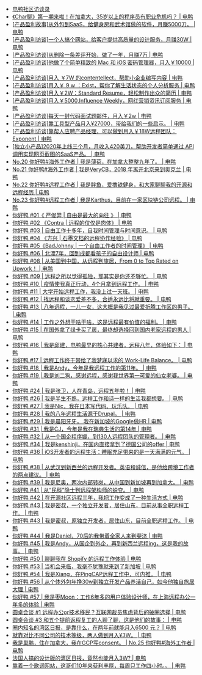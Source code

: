 +   [电鸭社区访谈录](README.md)
+   [《Char聊》第一期来啦！在加拿大，35岁以上的程序员有职业危机吗？ | 电鸭](-Char聊-第一期来啦-在加拿大-35岁以上的程序员有职业危机吗----电鸭.md)
+   [[产品盈利故事]从外包到SaaS，给健身房和武术馆做的软件，月赚5000刀。 | 电鸭](-产品盈利故事-从外包到SaaS-给健身房和武术馆做的软件-月赚5000刀----电鸭.md)
+   [[产品盈利访谈]一个人搞个网站，给客户提供高质量的设计服务，月赚30W | 电鸭](-产品盈利访谈-一个人搞个网站-给客户提供高质量的设计服务-月赚30W---电鸭.md)
+   [[产品盈利访谈]从删除一条差评开始，做了一年，月赚7万 | 电鸭](-产品盈利访谈-从删除一条差评开始-做了一年-月赚7万---电鸭.md)
+   [[产品盈利访谈]他做了个简单精致的 Mac 和 iOS 密码管理器，月入￥10000 | 电鸭](-产品盈利访谈-他做了个简单精致的-Mac-和-iOS-密码管理器-月入-10000---电鸭.md)
+   [[产品盈利访谈]月入 ￥7W 的contentellect，帮助小企业编写内容 | 电鸭](-产品盈利访谈-月入--7W-的contentellect-帮助小企业编写内容---电鸭.md)
+   [[产品盈利访谈]月入￥ 9 w ：Exist，帮你了解生活状态的个人分析服务 | 电鸭](-产品盈利访谈-月入--9-w--Exist-帮你了解生活状态的个人分析服务---电鸭.md)
+   [[产品盈利访谈]月入￥2W：Standard Resume，轻松制作出众的简历 | 电鸭](-产品盈利访谈-月入-2W-Standard-Resume-轻松制作出众的简历---电鸭.md)
+   [[产品盈利访谈]月入￥5000,Influence Weekly，网红营销资讯订阅服务 | 电鸭](-产品盈利访谈-月入-5000-Influence-Weekly-网红营销资讯订阅服务---电鸭.md)
+   [[产品盈利访谈]每天一封代码面试题邮件，月入￥2w | 电鸭](-产品盈利访谈-每天一封代码面试题邮件-月入-2w---电鸭.md)
+   [[产品盈利访谈]靠工具型产品月入¥27000，带给我们的一些启示。 | 电鸭](-产品盈利访谈-靠工具型产品月入-27000-带给我们的一些启示----电鸭.md)
+   [[产品盈利访谈]靠帮人应聘产品经理，可以做到月入￥18W远程团队：Exponent | 电鸭](-产品盈利访谈-靠帮人应聘产品经理-可以做到月入-18W远程团队-Exponent---电鸭.md)
+   [[独立小产品]2020年上线三个月，月收入420美刀，帮助开发者简单通过 API 调用实现网页截图的SaaS产品。 | 电鸭](-独立小产品-2020年上线三个月-月收入420美刀-帮助开发者简单通过-API-调用实现网页截图的SaaS产品----电鸭.md)
+   [No.20 你好鸭#海外工作者 | 我是薄荷，在加拿大整整九年了。 | 电鸭](No-20-你好鸭-海外工作者---我是薄荷-在加拿大整整九年了----电鸭.md)
+   [No.21 你好鸭#海外工作者 | 我是VeryCB，2018 年离开北京来到奥克兰 | 电鸭](No-21-你好鸭-海外工作者---我是VeryCB-2018-年离开北京来到奥克兰---电鸭.md)
+   [No.22 你好鸭#远程工作者 | 我是胖鱼，爱撸铁健身，和大家聊聊我的开源和远程经历 | 电鸭](No-22-你好鸭-远程工作者---我是胖鱼-爱撸铁健身-和大家聊聊我的开源和远程经历---电鸭.md)
+   [No.23 你好鸭#远程工作者 | 我是Karthus，目前在一家区块链公司远程。 | 电鸭](No-23-你好鸭-远程工作者---我是Karthus-目前在一家区块链公司远程----电鸭.md)
+   [你好鸭 #01《 严俊羿 | 自由是最大的向往 》 | 电鸭](你好鸭--01--严俊羿---自由是最大的向往-----电鸭.md)
+   [你好鸭 #02 《Contra | 远程的仅仅是肉体》 | 电鸭](你好鸭--02--Contra---远程的仅仅是肉体----电鸭.md)
+   [你好鸭 #03 | 自由工作十多年，自我时间管理与时间意识。 | 电鸭](你好鸭--03---自由工作十多年-自我时间管理与时间意识----电鸭.md)
+   [你好鸭 #04 《方兴 | 石墨文档的远程协作经验》 | 电鸭](你好鸭--04--方兴---石墨文档的远程协作经验----电鸭.md)
+   [你好鸭 #05《BadJohnny | 一个自由工作者的时间管理》 | 电鸭](你好鸭--05-BadJohnny---一个自由工作者的时间管理----电鸭.md)
+   [你好鸭 #06 | 北漂7年，回到成都看孩子的自由设计师 | 电鸭](你好鸭--06---北漂7年-回到成都看孩子的自由设计师---电鸭.md)
+   [你好鸭 #08 | 从美国到中国，从远程到旅居，From 0 to Top Rated on Upwork！ | 电鸭](你好鸭--08---从美国到中国-从远程到旅居-From-0-to-Top-Rated-on-Upwork----电鸭.md)
+   [你好鸭 #09 | 远程之所以觉得孤独，那其实是你还不够忙。 | 电鸭](你好鸭--09---远程之所以觉得孤独-那其实是你还不够忙----电鸭.md)
+   [你好鸭 #10 | 疫情使我真正行动，4个月拿到远程工作。 | 电鸭](你好鸭--10---疫情使我真正行动-4个月拿到远程工作----电鸭.md)
+   [你好鸭 #11 | 大学开始远程工作，我没上过一天班。 | 电鸭](你好鸭--11---大学开始远程工作-我没上过一天班----电鸭.md)
+   [你好鸭 #12 | 找远程和谈恋爱差不多，合适永远比将就重要。 | 电鸭](你好鸭--12---找远程和谈恋爱差不多-合适永远比将就重要----电鸭.md)
+   [你好鸭 #13 | 八年远程，一儿一女，这大概是我见过最爱折腾工作区的男子。 | 电鸭](你好鸭--13---八年远程-一儿一女-这大概是我见过最爱折腾工作区的男子----电鸭.md)
+   [你好鸭 #14 | 工作之外想干啥干啥，这是远程最有价值的福利。 | 电鸭](你好鸭--14---工作之外想干啥干啥-这是远程最有价值的福利----电鸭.md)
+   [你好鸭 #15 | 在国外拿了绿卡买了房，最终却选择回到国内老家远程的男人 | 电鸭](你好鸭--15---在国外拿了绿卡买了房-最终却选择回到国内老家远程的男人---电鸭.md)
+   [你好鸭 #16 | 我是邱建，电鸭最早的核心共建者，远程八年，体验如下： | 电鸭](你好鸭--16---我是邱建-电鸭最早的核心共建者-远程八年-体验如下----电鸭.md)
+   [你好鸭 #17 | 远程工作终于带给了我梦寐以求的 Work-Life Balance。 | 电鸭](你好鸭--17---远程工作终于带给了我梦寐以求的-Work-Life-Balance----电鸭.md)
+   [你好鸭 #18 | 我是Andy，今年是我远程工作的第11年。 | 电鸭](你好鸭--18---我是Andy-今年是我远程工作的第11年----电鸭.md)
+   [你好鸭 #19 | 我是刘二狗，感谢远程，感谢我世界第一可爱的仙女老婆。 | 电鸭](你好鸭--19---我是刘二狗-感谢远程-感谢我世界第一可爱的仙女老婆----电鸭.md)
+   [你好鸭 #24 | 我是张卫，人在青岛，远程五年啦！ | 电鸭](你好鸭--24---我是张卫-人在青岛-远程五年啦----电鸭.md)
+   [你好鸭 #26 | 我是半生不熟，远程工作和诗一样的生活我都想要。 | 电鸭](你好鸭--26---我是半生不熟-远程工作和诗一样的生活我都想要----电鸭.md)
+   [你好鸭 #27 | 我是Nic，我在日本写代码、玩乐队。 | 电鸭](你好鸭--27---我是Nic-我在日本写代码-玩乐队----电鸭.md)
+   [你好鸭 #28 | 我的八年远程生活源于Drupal。 | 电鸭](你好鸭--28---我的八年远程生活源于Drupal----电鸭.md)
+   [你好鸭 #29 | 我是晨阳牙牙， 我在新加坡的Google做HR | 电鸭](你好鸭--29---我是晨阳牙牙--我在新加坡的Google做HR---电鸭.md)
+   [你好鸭 #31 | 我是CJ，今年是我在瑞典生活的第14年 | 电鸭](你好鸭--31---我是CJ-今年是我在瑞典生活的第14年---电鸭.md)
+   [你好鸭 #32 | 从一个国企程序媛，到130人远程团队的管理者。 | 电鸭](你好鸭--32---从一个国企程序媛-到130人远程团队的管理者----电鸭.md)
+   [你好鸭 #34 | 我是kenshinji，在国内直接拿到了德国公司的offer | 电鸭](你好鸭--34---我是kenshinji-在国内直接拿到了德国公司的offer---电鸭.md)
+   [你好鸭 #36 | iOS开发者的远程生活：睡眠充足带来的是一天满满的元气。 | 电鸭](你好鸭--36---iOS开发者的远程生活-睡眠充足带来的是一天满满的元气----电鸭.md)
+   [你好鸭 #38 | 从武汉到新西兰的远程开发者。英语和诚信，是他给跨境工作者的两点建议。 | 电鸭](你好鸭--38---从武汉到新西兰的远程开发者-英语和诚信-是他给跨境工作者的两点建议----电鸭.md)
+   [你好鸭 #39 | 我是尼奥，两次内部转岗，从中国到新加坡再到加拿大。 | 电鸭](你好鸭--39---我是尼奥-两次内部转岗-从中国到新加坡再到加拿大----电鸭.md)
+   [你好鸭 #41 | 从“民科”隐士到远程架构师的蜕变。 | 电鸭](你好鸭--41---从-民科-隐士到远程架构师的蜕变----电鸭.md)
+   [你好鸭 #42 | 在开源社区远程三年，我把工作变成了一种生活方式 | 电鸭](你好鸭--42---在开源社区远程三年-我把工作变成了一种生活方式---电鸭.md)
+   [你好鸭 #43 | 我是密叔，一个独立开发者，居住山东，目前从事全职远程工作。 | 电鸭](你好鸭--43---我是密叔-一个独立开发者-居住山东-目前从事全职远程工作----电鸭.md)
+   [你好鸭 #43 | 我是密叔，原独立开发者，居住山东，目前全职远程工作。 | 电鸭](你好鸭--43---我是密叔-原独立开发者-居住山东-目前全职远程工作----电鸭.md)
+   [你好鸭 #44 | 我是Daniel，70后的我带着全家人来到斐济 | 电鸭](你好鸭--44---我是Daniel-70后的我带着全家人来到斐济---电鸭.md)
+   [你好鸭 #45 | 我是Andy，从国企到外企，再到新西兰远程ing，这是我的故事。 | 电鸭](你好鸭--45---我是Andy-从国企到外企-再到新西兰远程ing-这是我的故事----电鸭.md)
+   [你好鸭 #50 | 聊聊我在 Shopify 的远程工作体验 | 电鸭](你好鸭--50---聊聊我在-Shopify-的远程工作体验---电鸭.md)
+   [你好鸭 #53 | 当机会来临，我毫不犹豫就来到了新加坡 | 电鸭](你好鸭--53---当机会来临-我毫不犹豫就来到了新加坡---电鸭.md)
+   [你好鸭 #54 | 我是Xiang，在PingCAP远程工作中，可内推。 | 电鸭](你好鸭--54---我是Xiang-在PingCAP远程工作中-可内推----电鸭.md)
+   [你好鸭 #56 | 从个体外包年挣30w到独立开发产品养活自己，如今他独自旅居大理 | 电鸭](你好鸭--56---从个体外包年挣30w到独立开发产品养活自己-如今他独自旅居大理---电鸭.md)
+   [你好鸭 #57 | 我是枣Moon：工作6年多的用户体验设计师，在上海远程办公一年多的体验 | 电鸭](你好鸭--57---我是枣Moon-工作6年多的用户体验设计师-在上海远程办公一年多的体验---电鸭.md)
+   [圆桌会谈 #1 远程办公or技术移民？互联网裁员焦虑背后的破圈选择 | 电鸭](圆桌会谈--1-远程办公or技术移民-互联网裁员焦虑背后的破圈选择---电鸭.md)
+   [圆桌会谈 #3 和五个提前返程复工的人聊了聊，这是他们的故事： | 电鸭](圆桌会谈--3-和五个提前返程复工的人聊了聊-这是他们的故事----电鸭.md)
+   [圈内知名的湾区日报，是靠什么，在两年前就能月入6500 元？ | 电鸭](圈内知名的湾区日报-是靠什么-在两年前就能月入6500-元----电鸭.md)
+   [就靠对比不同公司的技术等级，两人做到月入¥3W。 | 电鸭](就靠对比不同公司的技术等级-两人做到月入-3W----电鸭.md)
+   [我是巢鹏，住在加拿大，我在GCP写consent。 | No.25 你好鸭#海外工作者 | 电鸭](我是巢鹏-住在加拿大-我在GCP写consent----No-25-你好鸭-海外工作者---电鸭.md)
+   [法国人搞的设计版的湾区日报，竟然也能月入3W? | 电鸭](法国人搞的设计版的湾区日报-竟然也能月入3W----电鸭.md)
+   [靠着一个歌词网站，这哥们10年来获利丰厚，每周只工作四小时。。 | 电鸭](靠着一个歌词网站-这哥们10年来获利丰厚-每周只工作四小时-----电鸭.md)